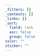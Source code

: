 ```yaml
---
_filters: []
_contexts: []
_links: []
_sort:
  field: rank
  asc: false
  group: false
color: ""
sticker: ""
---
```

